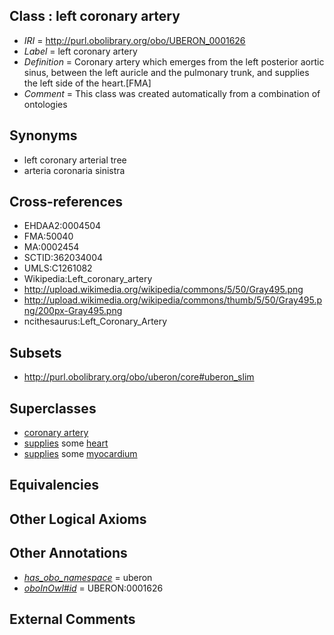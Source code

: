 
## Class : left coronary artery

 * *IRI* = http://purl.obolibrary.org/obo/UBERON_0001626
 * *Label* = left coronary artery
 * *Definition* = Coronary artery which emerges from the left posterior aortic sinus, between the left auricle and the pulmonary trunk, and supplies the left side of the heart.[FMA]
 * *Comment* = This class was created automatically from a combination of ontologies

## Synonyms

 * left coronary arterial tree
 * arteria coronaria sinistra

## Cross-references

 * EHDAA2:0004504
 * FMA:50040
 * MA:0002454
 * SCTID:362034004
 * UMLS:C1261082
 * Wikipedia:Left_coronary_artery
 * http://upload.wikimedia.org/wikipedia/commons/5/50/Gray495.png
 * http://upload.wikimedia.org/wikipedia/commons/thumb/5/50/Gray495.png/200px-Gray495.png
 * ncithesaurus:Left_Coronary_Artery

## Subsets

 * http://purl.obolibrary.org/obo/uberon/core#uberon_slim

## Superclasses

 * [coronary artery](../../UBERON/21/UBERON_0001621.md)
 * [supplies](../../FMA/03/FMA_86003.md) some [heart](../../UBERON/48/UBERON_0000948.md)
 * [supplies](../../FMA/03/FMA_86003.md) some [myocardium](../../UBERON/49/UBERON_0002349.md)

## Equivalencies


## Other Logical Axioms


## Other Annotations

 * *[has_obo_namespace](../../ce/oboInOwl#hasOBONamespace.md)* = uberon
 * *[oboInOwl#id](../../id/oboInOwl#id.md)* = UBERON:0001626

## External Comments

